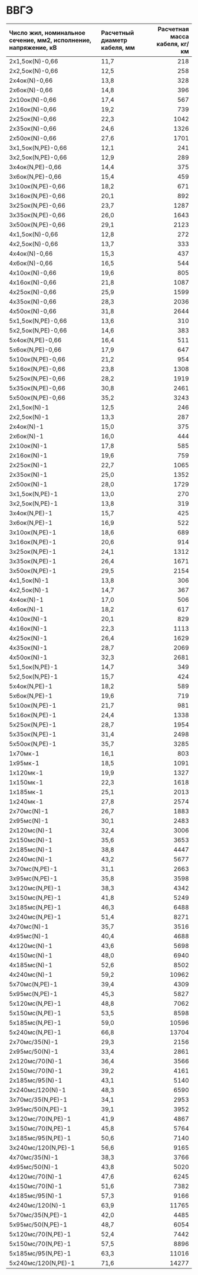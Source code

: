 # ВВГЭ

| Число жил, номинальное сечение, мм2, исполнение, напряжение, кВ   |  Расчетный диаметр кабеля, мм   |    Расчетная масса кабеля, кг/км |
|:------------------------------------------------------------------|:--------------------------------|---------------------------------:|
| 2х1,5ок(N)-0,66                                                   | 11,7                            |                              218 |
| 2х2,5ок(N)-0,66                                                   | 12,5                            |                              258 |
| 2х4ок(N)-0,66                                                     | 13,8                            |                              328 |
| 2х6ок(N)-0,66                                                     | 14,8                            |                              396 |
| 2х10ок(N)-0,66                                                    | 17,4                            |                              567 |
| 2х16ок(N)-0,66                                                    | 19,2                            |                              739 |
| 2х25ок(N)-0,66                                                    | 22,3                            |                             1042 |
| 2х35ок(N)-0,66                                                    | 24,6                            |                             1326 |
| 2х50ок(N)-0,66                                                    | 27,6                            |                             1701 |
| 3х1,5ок(N,PE)-0,66                                                | 12,1                            |                              241 |
| 3х2,5ок(N,PE)-0,66                                                | 12,9                            |                              289 |
| 3х4ок(N,PE)-0,66                                                  | 14,4                            |                              375 |
| 3х6ок(N,PE)-0,66                                                  | 15,4                            |                              459 |
| 3х10ок(N,PE)-0,66                                                 | 18,2                            |                              671 |
| 3х16ок(N,PE)-0,66                                                 | 20,1                            |                              892 |
| 3х25ок(N,PE)-0,66                                                 | 23,7                            |                             1287 |
| 3х35ок(N,PE)-0,66                                                 | 26,0                            |                             1643 |
| 3х50ок(N,PE)-0,66                                                 | 29,1                            |                             2123 |
| 4х1,5ок(N)-0,66                                                   | 12,8                            |                              272 |
| 4х2,5ок(N)-0,66                                                   | 13,7                            |                              333 |
| 4х4ок(N)-0,66                                                     | 15,3                            |                              437 |
| 4х6ок(N)-0,66                                                     | 16,5                            |                              544 |
| 4х10ок(N)-0,66                                                    | 19,6                            |                              805 |
| 4х16ок(N)-0,66                                                    | 21,8                            |                             1087 |
| 4х25ок(N)-0,66                                                    | 25,9                            |                             1599 |
| 4х35ок(N)-0,66                                                    | 28,3                            |                             2036 |
| 4х50ок(N)-0,66                                                    | 31,8                            |                             2644 |
| 5х1,5ок(N,PE)-0,66                                                | 13,6                            |                              310 |
| 5х2,5ок(N,PE)-0,66                                                | 14,6                            |                              383 |
| 5х4ок(N,PE)-0,66                                                  | 16,4                            |                              511 |
| 5х6ок(N,PE)-0,66                                                  | 17,9                            |                              647 |
| 5х10ок(N,PE)-0,66                                                 | 21,2                            |                              954 |
| 5х16ок(N,PE)-0,66                                                 | 23,8                            |                             1308 |
| 5х25ок(N,PE)-0,66                                                 | 28,2                            |                             1919 |
| 5х35ок(N,PE)-0,66                                                 | 30,8                            |                             2461 |
| 5х50ок(N,PE)-0,66                                                 | 35,2                            |                             3243 |
| 2х1,5ок(N)-1                                                      | 12,5                            |                              246 |
| 2х2,5ок(N)-1                                                      | 13,3                            |                              287 |
| 2х4ок(N)-1                                                        | 15,0                            |                              375 |
| 2х6ок(N)-1                                                        | 16,0                            |                              444 |
| 2х10ок(N)-1                                                       | 17,8                            |                              585 |
| 2х16ок(N)-1                                                       | 19,6                            |                              759 |
| 2х25ок(N)-1                                                       | 22,7                            |                             1065 |
| 2х35ок(N)-1                                                       | 25,0                            |                             1352 |
| 2х50ок(N)-1                                                       | 28,0                            |                             1729 |
| 3х1,5ок(N,PE)-1                                                   | 13,0                            |                              270 |
| 3х2,5ок(N,PE)-1                                                   | 13,8                            |                              319 |
| 3х4ок(N,PE)-1                                                     | 15,7                            |                              425 |
| 3х6ок(N,PE)-1                                                     | 16,9                            |                              522 |
| 3х10ок(N,PE)-1                                                    | 18,6                            |                              689 |
| 3х16ок(N,PE)-1                                                    | 20,6                            |                              914 |
| 3х25ок(N,PE)-1                                                    | 24,1                            |                             1312 |
| 3х35ок(N,PE)-1                                                    | 26,4                            |                             1671 |
| 3х50ок(N,PE)-1                                                    | 29,5                            |                             2154 |
| 4х1,5ок(N)-1                                                      | 13,8                            |                              306 |
| 4х2,5ок(N)-1                                                      | 14,7                            |                              367 |
| 4х4ок(N)-1                                                        | 17,0                            |                              506 |
| 4х6ок(N)-1                                                        | 18,2                            |                              617 |
| 4х10ок(N)-1                                                       | 20,1                            |                              829 |
| 4х16ок(N)-1                                                       | 22,3                            |                             1113 |
| 4х25ок(N)-1                                                       | 26,4                            |                             1629 |
| 4х35ок(N)-1                                                       | 28,7                            |                             2069 |
| 4х50ок(N)-1                                                       | 32,3                            |                             2681 |
| 5х1,5ок(N,PE)-1                                                   | 14,7                            |                              349 |
| 5х2,5ок(N,PE)-1                                                   | 15,7                            |                              424 |
| 5х4ок(N,PE)-1                                                     | 18,2                            |                              589 |
| 5х6ок(N,PE)-1                                                     | 19,6                            |                              719 |
| 5х10ок(N,PE)-1                                                    | 21,7                            |                              981 |
| 5х16ок(N,PE)-1                                                    | 24,4                            |                             1338 |
| 5х25ок(N,PE)-1                                                    | 28,7                            |                             1954 |
| 5х35ок(N,PE)-1                                                    | 31,4                            |                             2498 |
| 5х50ок(N,PE)-1                                                    | 35,7                            |                             3285 |
| 1х70мк-1                                                          | 16,1                            |                              803 |
| 1х95мк-1                                                          | 18,5                            |                             1091 |
| 1х120мк-1                                                         | 19,9                            |                             1327 |
| 1х150мк-1                                                         | 22,3                            |                             1618 |
| 1х185мк-1                                                         | 25,1                            |                             2013 |
| 1х240мк-1                                                         | 27,8                            |                             2574 |
| 2х70мс(N)-1                                                       | 26,7                            |                             1883 |
| 2х95мс(N)-1                                                       | 30,1                            |                             2483 |
| 2х120мс(N)-1                                                      | 32,4                            |                             3006 |
| 2х150мс(N)-1                                                      | 35,6                            |                             3653 |
| 2х185мс(N)-1                                                      | 38,8                            |                             4447 |
| 2х240мс(N)-1                                                      | 43,2                            |                             5677 |
| 3х70мс(N,PE)-1                                                    | 31,1                            |                             2663 |
| 3х95мс(N,PE)-1                                                    | 35,8                            |                             3598 |
| 3х120мс(N,PE)-1                                                   | 38,3                            |                             4342 |
| 3х150мс(N,PE)-1                                                   | 41,8                            |                             5249 |
| 3х185мс(N,PE)-1                                                   | 46,3                            |                             6488 |
| 3х240мс(N,PE)-1                                                   | 51,4                            |                             8271 |
| 4х70мс(N)-1                                                       | 35,7                            |                             3516 |
| 4х95мс(N)-1                                                       | 40,4                            |                             4688 |
| 4х120мс(N)-1                                                      | 43,6                            |                             5698 |
| 4х150мс(N)-1                                                      | 48,0                            |                             6940 |
| 4х185мс(N)-1                                                      | 52,6                            |                             8502 |
| 4х240мс(N)-1                                                      | 59,2                            |                            10962 |
| 5х70мс(N,PE)-1                                                    | 39,4                            |                             4309 |
| 5х95мс(N,PE)-1                                                    | 45,3                            |                             5827 |
| 5х120мс(N,PE)-1                                                   | 48,8                            |                             7062 |
| 5х150мс(N,PE)-1                                                   | 53,5                            |                             8598 |
| 5х185мс(N,PE)-1                                                   | 59,0                            |                            10596 |
| 5х240мс(N,PE)-1                                                   | 66,8                            |                            13704 |
| 2х70мс/35(N)-1                                                    | 29,3                            |                             2156 |
| 2х95мс/50(N)-1                                                    | 33,4                            |                             2861 |
| 2х120мс/70(N)-1                                                   | 36,4                            |                             3566 |
| 2х150мс/70(N)-1                                                   | 39,2                            |                             4161 |
| 2х185мс/95(N)-1                                                   | 43,1                            |                             5140 |
| 2х240мс/120(N)-1                                                  | 48,3                            |                             6590 |
| 3х70мс/35(N,PE)-1                                                 | 34,1                            |                             2953 |
| 3х95мс/50(N,PE)-1                                                 | 39,1                            |                             3952 |
| 3х120мс/70(N,PE)-1                                                | 41,9                            |                             4867 |
| 3х150мс/70(N,PE)-1                                                | 45,8                            |                             5764 |
| 3х185мс/95(N,PE)-1                                                | 50,6                            |                             7140 |
| 3х240мс/120(N,PE)-1                                               | 56,6                            |                             9165 |
| 4х70мс/35(N)-1                                                    | 38,3                            |                             3766 |
| 4х95мс/50(N)-1                                                    | 43,8                            |                             5020 |
| 4х120мс/70(N)-1                                                   | 47,6                            |                             6245 |
| 4х150мс/70(N)-1                                                   | 51,6                            |                             7382 |
| 4х185мс/95(N)-1                                                   | 57,3                            |                             9166 |
| 4х240мс/120(N)-1                                                  | 63,9                            |                            11765 |
| 5х70мс/35(N,PE)-1                                                 | 42,0                            |                             4485 |
| 5х95мс/50(N,PE)-1                                                 | 48,7                            |                             6054 |
| 5х120мс/70(N,PE)-1                                                | 52,4                            |                             7442 |
| 5х150мс/70(N,PE)-1                                                | 57,5                            |                             8896 |
| 5х185мс/95(N,PE)-1                                                | 63,3                            |                            11016 |
| 5х240мс/120(N,PE)-1                                               | 71,6                            |                            14277 |